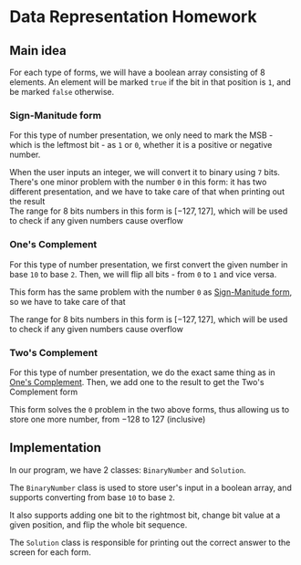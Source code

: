 # Data Representation Homework
## Main idea
For each type of forms, we will have a boolean array consisting of 8 elements. An element will be marked `true` if the bit in that position is `1`, and be marked `false` otherwise.
### Sign-Manitude form
For this type of number presentation, we only need to mark the MSB - which is the leftmost bit - as `1` or `0`, whether it is a positive or negative number.

When the user inputs an integer, we will convert it to binary using `7` bits. \
There's one minor problem with the number `0` in this form: it has two different presentation, and we have to take care of that when printing out the result \
The range for 8 bits numbers in this form is $[-127, 127]$, which will be used to check if any given numbers cause overflow

### One's Complement
For this type of number presentation, we first convert the given number in base `10` to base `2`. Then, we will flip all bits - from `0` to `1` and vice versa.

This form has the same problem with the number `0` as [Sign-Manitude form](#sign-manitude-form), so we have to take care of that

The range for 8 bits numbers in this form is $[-127, 127]$, which will be used to check if any given numbers cause overflow

### Two's Complement
For this type of number presentation, we do the exact same thing as in [One's Complement](#ones-complement). Then, we add one to the result to get the Two's Complement form

This form solves the `0` problem in the two above forms, thus allowing us to store one more number, from $-128$ to $127$ (inclusive)

## Implementation
In our program, we have 2 classes: `BinaryNumber` and `Solution`.

The `BinaryNumber` class is used to store user's input in a boolean array, and supports converting from base `10` to base `2`.

It also supports adding one bit to the rightmost bit, change bit value at a given position, and flip the whole bit sequence.

The `Solution` class is responsible for printing out the correct answer to the screen for each form.